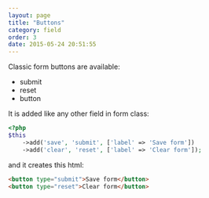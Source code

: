```yaml
---
layout: page
title: "Buttons"
category: field
order: 3
date: 2015-05-24 20:51:55
---
```


Classic form buttons are available:
* submit
* reset
* button

It is added like any other field in form class:

```php
<?php
$this
    ->add('save', 'submit', ['label' => 'Save form'])
    ->add('clear', 'reset', ['label' => 'Clear form']);
```

and it creates this html:

```html
<button type="submit">Save form</button>
<button type="reset">Clear form</button>
```
